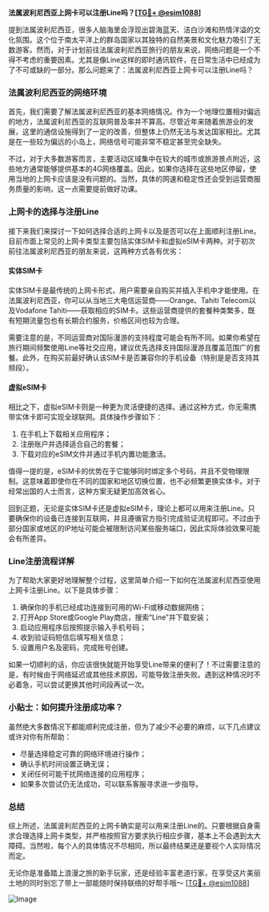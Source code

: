 **法属波利尼西亚上网卡可以注册Line吗？[[TG💪+ @esim1088](https://t.me/s/esim1088)]**

提到法属波利尼西亚，很多人脑海里会浮现出碧海蓝天、洁白沙滩和热情洋溢的文化氛围。这个位于南太平洋上的群岛国家以其独特的自然美景和文化魅力吸引了无数游客。然而，对于计划前往法属波利尼西亚旅行的朋友来说，网络问题是一个不得不考虑的重要因素。尤其是像Line这样的即时通讯软件，在日常生活中已经成为了不可或缺的一部分。那么问题来了：法属波利尼西亚上网卡可以注册Line吗？

### 法属波利尼西亚的网络环境

首先，我们需要了解法属波利尼西亚的基本网络情况。作为一个地理位置相对偏远的地方，法属波利尼西亚的互联网普及率并不算高。尽管近年来随着旅游业的发展，这里的通信设施得到了一定的改善，但整体上仍然无法与发达国家相比。尤其是在一些较为偏远的小岛上，网络信号可能非常不稳定甚至完全缺失。

不过，对于大多数游客而言，主要活动区域集中在较大的城市或旅游景点附近，这些地方通常能够提供基本的4G网络覆盖。因此，如果你选择在这些地区停留，使用当地的上网卡应该是没有问题的。当然，具体的网速和稳定性还会受到运营商服务质量的影响，这一点需要提前做好功课。

### 上网卡的选择与注册Line

接下来我们来探讨一下如何选择合适的上网卡以及是否可以在上面顺利注册Line。目前市面上常见的上网卡类型主要包括实体SIM卡和虚拟eSIM卡两种。对于初次前往法属波利尼西亚的朋友来说，这两种方式各有优劣：

#### 实体SIM卡
实体SIM卡是最传统的上网卡形式，用户需要亲自购买并插入手机中才能使用。在法属波利尼西亚，你可以从当地三大电信运营商——Orange、Tahiti Telecom以及Vodafone Tahiti——获取相应的SIM卡。这些运营商提供的套餐种类繁多，既有短期流量包也有长期合约服务，价格区间也较为合理。

需要注意的是，不同运营商对国际漫游的支持程度可能会有所不同。如果你希望在旅行期间频繁使用Line等社交应用，建议优先选择支持国际漫游且覆盖范围广的套餐。此外，在购买前最好确认该SIM卡是否兼容你的手机设备（特别是是否支持其频段）。

#### 虚拟eSIM卡
相比之下，虚拟eSIM卡则是一种更为灵活便捷的选择。通过这种方式，你无需携带实体卡即可实现全球联网。具体操作步骤如下：
1. 在手机上下载相关应用程序；
2. 注册账户并选择适合自己的套餐；
3. 下载对应的eSIM文件并通过手机内置功能激活。

值得一提的是，eSIM卡的优势在于它能够同时绑定多个号码，并且不受物理限制。这意味着即使你在不同的国家和地区切换位置，也不必频繁更换实体卡。对于经常出国的人士而言，这种方案无疑更加高效省心。

回到正题，无论是实体SIM卡还是虚拟eSIM卡，理论上都可以用来注册Line。只要确保你的设备已连接到互联网，并且遵循官方指引完成验证流程即可。不过由于部分国家或地区的IP地址可能会被限制访问某些服务端口，因此实际体验效果可能会有所差异。

### Line注册流程详解

为了帮助大家更好地理解整个过程，这里简单介绍一下如何在法属波利尼西亚使用上网卡注册Line。以下是具体步骤：

1. 确保你的手机已经成功连接到可用的Wi-Fi或移动数据网络；
2. 打开App Store或Google Play商店，搜索“Line”并下载安装；
3. 启动应用程序后按照提示输入手机号码；
4. 收到验证码短信后填写相关信息；
5. 设置用户名及密码，完成账号创建。

如果一切顺利的话，你应该很快就能开始享受Line带来的便利了！不过需要注意的是，有时候由于网络延迟或其他技术原因，可能导致注册失败。遇到这种情况时不必着急，可以尝试更换其他时间段再试一次。

### 小贴士：如何提升注册成功率？

虽然绝大多数情况下都能顺利完成注册，但为了减少不必要的麻烦，以下几点建议或许对你有所帮助：

- 尽量选择稳定可靠的网络环境进行操作；
- 确认手机时间设置正确无误；
- 关闭任何可能干扰网络连接的应用程序；
- 如果多次尝试仍无法成功，可以联系客服寻求进一步指导。

### 总结

综上所述，法属波利尼西亚的上网卡确实是可以用来注册Line的。只要根据自身需求合理选择上网卡类型，并严格按照官方要求执行相应步骤，基本上不会遇到太大障碍。当然啦，每个人的具体情况不尽相同，所以最终结果还是要视个人实际情况而定。

无论你是准备踏上浪漫之旅的新手玩家，还是经验丰富老道行家，在享受这片美丽土地的同时别忘了带上一部能随时保持联络的好帮手哦～ [[TG💪+ @esim1088](https://t.me/s/esim1088)]

![Image](https://i.postimg.cc/4NQfJmqS/Snipaste-2025-05-13-00-14-12.png)